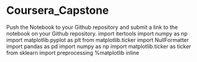 # Coursera_Capstone
Push the Notebook to your Github repository and submit a link to the notebook on your Github repository.
import itertools
import numpy as np
import matplotlib.pyplot as plt
from matplotlib.ticker import NullFormatter
import pandas as pd
import numpy as np
import matplotlib.ticker as ticker
from sklearn import preprocessing
%matplotlib inline
